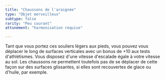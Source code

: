 ```yaml
---
title: "Chaussons de l'araignée"
type: "Objet merveilleux"
subtype: false
rarity: "Peu courant"
attunement: "harmonisation requise"

---
```

Tant que vous portez ces souliers légers aux pieds, vous pouvez vous déplacer le long de surfaces verticales avec un bonus de +10 aux tests d'athlétismes. Vous disposez d'une vitesse d'escalade égale à votre vitesse au sol. Les chaussons ne permettent toutefois pas de se déplacer de cette façon sur des surfaces glissantes, si elles sont recouvertes de glace ou d'huile, par exemple.
